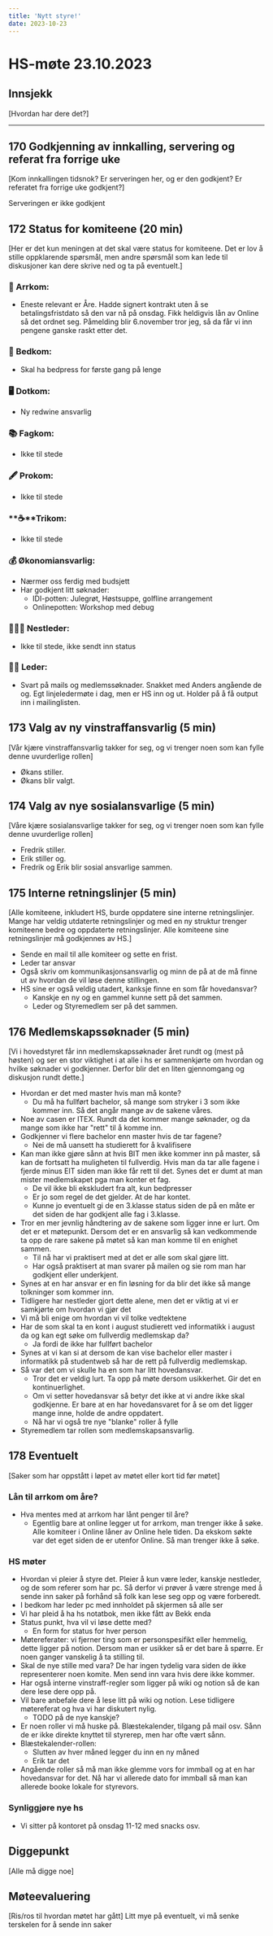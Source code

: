 ```yaml
---
title: 'Nytt styre!'
date: 2023-10-23
---
```


# HS-møte 23.10.2023

## Innsjekk

[Hvordan har dere det?]

---

## 170 Godkjenning av innkalling, servering og referat fra forrige uke

[Kom innkallingen tidsnok? Er serveringen her, og er den godkjent? Er referatet fra forrige uke godkjent?]

Serveringen er ikke godkjent

## 172 Status for komiteene (20 min)

[Her er det kun meningen at det skal være status for komiteene. Det er lov å stille oppklarende spørsmål, men andre spørsmål som kan lede til diskusjoner kan dere skrive ned og ta på eventuelt.]

### **🎉** Arrkom:

- Eneste relevant er Åre. Hadde signert kontrakt uten å se betalingsfristdato så den var nå på onsdag. Fikk heldigvis lån av Online så det ordnet seg. Påmelding blir 6.november tror jeg, så da får vi inn pengene ganske raskt etter det.

### **👔** Bedkom:

- Skal ha bedpress for første gang på lenge

### **🖥️** Dotkom:

- Ny redwine ansvarlig

### **📚** Fagkom:

- Ikke til stede

### **🖋️** Prokom:

- Ikke til stede

### **☕**Trikom:

- Ikke til stede

### **💰** Økonomiansvarlig:

- Nærmer oss ferdig med budsjett
- Har godkjent litt søknader:
    - IDI-potten: Julegrøt, Høstsuppe, golfline arrangement
    - Onlinepotten: Workshop med debug

### 👩🏻‍🦰 Nestleder:

- Ikke til stede, ikke sendt inn status

### 👩🏾 Leder:

- Svart på mails og medlemssøknader. Snakket med Anders angående de og. Egt linjeledermøte i dag, men er HS inn og ut. Holder på å få output inn i mailinglisten.

## 173 Valg av ny vinstraffansvarlig (5 min)

[Vår kjære vinstraffansvarlig takker for seg, og vi trenger noen som kan fylle denne uvurderlige rollen]

- Økans stiller.
- Økans blir valgt.

## 174 Valg av nye sosialansvarlige (5 min)

[Våre kjære sosialansvarlige takker for seg, og vi trenger noen som kan fylle denne uvurderlige rollen]

- Fredrik stiller.
- Erik stiller og.
- Fredrik og Erik blir sosial ansvarlige sammen.

## 175 Interne retningslinjer (5 min)

[Alle komiteene, inkludert HS, burde oppdatere sine interne retningslinjer. Mange har veldig utdaterte retningslinjer og med en ny struktur trenger komiteene bedre og oppdaterte retningslinjer. Alle komiteene sine retningslinjer må godkjennes av HS.]

- Sende en mail til alle komiteer og sette en frist.
- Leder tar ansvar
- Også skriv om kommunikasjonsansvarlig og minn de på at de må finne ut av hvordan de vil løse denne stillingen.
- HS sine er også veldig utadert, kanksje finne en som får hovedansvar?
    - Kanskje en ny og en gammel kunne sett på det sammen.
    - Leder og Styremedlem ser på det sammen.

## 176 **Medlemskapssøknader (5 min)**

[Vi i hovedstyret får inn medlemskapssøknader året rundt og (mest på høsten) og ser en stor viktighet i at alle i hs er sammenkjørte om hvordan og hvilke søknader vi godkjenner. Derfor blir det en liten gjennomgang og diskusjon rundt dette.]

- Hvordan er det med master hvis man må konte?
    - Du må ha fullført bachelor, så mange som stryker i 3 som ikke kommer inn. Så det angår mange av de sakene våres.
- Noe av casen er ITEX. Rundt da det kommer mange søknader, og da mange som ikke har "rett" til å komme inn.
- Godkjenner vi flere bachelor enn master hvis de tar fagene?
    - Nei de må uansett ha studierett for å kvalifisere
- Kan man ikke gjøre sånn at hvis BIT men ikke kommer inn på master, så kan de fortsatt ha muligheten til fullverdig. Hvis man da tar alle fagene i fjerde minus EIT siden man ikke får rett til det. Synes det er dumt at man mister medlemskapet pga man konter et fag.
    - De vil ikke bli ekskludert fra alt, kun bedpresser
    - Er jo som regel de det gjelder. At de har kontet.
    - Kunne jo eventuelt gi de en 3.klasse status siden de på en måte er det siden de har godkjent alle fag i 3.klasse.
- Tror en mer jevnlig håndtering av de sakene som ligger inne er lurt. Om det er et møtepunkt. Dersom det er en ansvarlig så kan vedkommende ta opp de rare sakene på møtet så kan man komme til en enighet sammen.
    - Til nå har vi praktisert med at det er alle som skal gjøre litt.
    - Har også praktisert at man svarer på mailen og sie rom man har godkjent eller underkjent.
- Synes at en har ansvar er en fin løsning for da blir det ikke så mange tolkninger som kommer inn.
- Tidligere har nestleder gjort dette alene, men det er viktig at vi er samkjørte om hvordan vi gjør det
- Vi må bli enige om hvordan vi vil tolke vedtektene
- Har de som skal ta en kont i august studierett ved informatikk i august da og kan egt søke om fullverdig medlemskap da?
    - Ja fordi de ikke har fullført bachelor
- Synes at vi kan si at dersom de kan vise bachelor eller master i informatikk på studentweb så har de rett på fullverdig medlemskap.
- Så var det om vi skulle ha en som har litt hovedansvar.
    - Tror det er veldig lurt. Ta opp på møte dersom usikkerhet. Gir det en kontinuerlighet.
    - Om vi setter hovedansvar så betyr det ikke at vi andre ikke skal godkjenne. Er bare at en har hovedansvaret for å se om det ligger mange inne, holde de andre oppdatert.
    - Nå har vi også tre nye "blanke" roller å fylle
- Styremedlem tar rollen som medlemskapsansvarlig.

## 178 Eventuelt

[Saker som har oppstått i løpet av møtet eller kort tid før møtet]

### Lån til arrkom om åre?

- Hva mentes med at arrkom har lånt penger til åre?
    - Egentlig bare at online legger ut for arrkom, man trenger ikke å søke. Alle komiteer i Online låner av Online hele tiden. Da ekskom søkte var det eget siden de er utenfor Online. Så man trenger ikke å søke.

### HS møter

- Hvordan vi pleier å styre det. Pleier å kun være leder, kanskje nestleder, og de som referer som har pc. Så derfor vi prøver å være strenge med å sende inn saker på forhånd så folk kan lese seg opp og være forberedt.
- I bedkom har leder pc med innholdet på skjermen så alle ser
- Vi har pleid å ha hs notatbok, men ikke fått av Bekk enda
- Status punkt, hva vil vi løse dette med?
    - En form for status for hver person
- Møtereferater: vi fjerner ting som er personspesifikt eller hemmelig, dette ligger på notion. Dersom man er usikker så er det bare å spørre. Er noen ganger vanskelig å ta stilling til.
- Skal de nye stille med vara? De har ingen tydelig vara siden de ikke representerer noen komite. Men send inn vara hvis dere ikke kommer.
- Har også interne vinstraff-regler som ligger på wiki og notion så de kan dere lese dere opp på.
- Vil bare anbefale dere å lese litt på wiki og notion. Lese tidligere møtereferat og hva vi har diskutert nylig.
    - TODO på de nye kanskje?
- Er noen roller vi må huske på. Blæstekalender, tilgang på mail osv. Sånn de er ikke direkte knyttet til styrerep, men har ofte vært sånn.
- Blæstekalender-rollen:
    - Slutten av hver måned legger du inn en ny måned
    - Erik tar det
- Angående roller så må man ikke glemme vors for immball og at en har hovedansvar for det. Nå har vi allerede dato for immball så man kan allerede booke lokale for styrevors.

### Synliggjøre nye hs

- Vi sitter på kontoret på onsdag 11-12 med snacks osv.

## Diggepunkt

[Alle må digge noe]

## Møteevaluering

[Ris/ros til hvordan møtet har gått]
Litt mye på eventuelt, vi må senke terskelen for å sende inn saker
